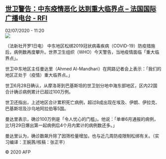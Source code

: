 <!--1593687323000-->
[世卫警告：中东疫情恶化 达到重大临界点 – 法国国际广播电台 - RFI](http://www.rfi.fr//cn/contenu/20200702-%E4%B8%96%E5%8D%AB%E8%AD%A6%E5%91%8A%E4%B8%AD%E4%B8%9C%E7%96%AB%E6%83%85%E6%81%B6%E5%8C%96-%E8%BE%BE%E5%88%B0%E9%87%8D%E5%A4%A7%E4%B8%B4%E7%95%8C%E7%82%B9)
------

<div>02/07/2020 - 11:20</div><img src="https://s.rfi.fr/media/display/25e24ffc-bc49-11ea-a30c-005056a98db9/w:310/p:16x9/int0018b.200702172003.jpg"><div class="t-content__body u-clearfix"><div class="m-interstitial"></div><p>（法新社开罗1日电）    中东地区松绑2019冠状病毒疾病（COVID-19）防疫措施后，病例数再度攀升。世界卫生组织（WHO）今天警告，当地疫情面临「重大临界点」。</p><p>    世卫中东地区主任曼达里（Ahmed Al-Mandhari）在网路记者会上表示：「我们的地区正处于（疫情）重大临界点。」</p><p>    世卫6月28日确认，从摩洛哥到巴基斯坦的世卫划分地中海东部地区，区内22国合计确诊病例累计已超过100万例。</p><p>    世卫还指出，上述地区合计累积死亡病例，超过8成出现在埃及、伊朗、伊拉克、巴基斯坦及沙乌地阿拉伯等5国。</p><p>    曼达里表示，确诊100万例是「令人忧心的门槛」。他说：「单单6月通报的病例，比1月29日爆出第一起病例后4个月内累计的病例数还多。」</p><p>    曼达里认为，确诊数飙升除了因筛检量增加，也与近几周防疫限制松绑有关。（实习编译：王婉茜/核稿：张正芊）</p><p class="t-copyright">© 2020 AFP</p>        </div>
